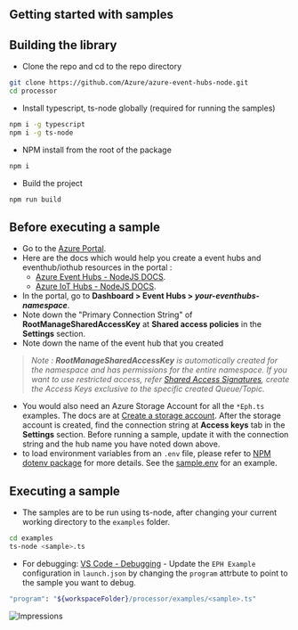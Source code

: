 ## Getting started with samples ##

## Building the library
- Clone the repo and cd to the repo directory
```bash
git clone https://github.com/Azure/azure-event-hubs-node.git
cd processor
```
- Install typescript, ts-node globally (required for running the samples)
```bash
npm i -g typescript
npm i -g ts-node
```
- NPM install from the root of the package
```bash
npm i
```
- Build the project
```bash
npm run build
```

## Before executing a sample
- Go to the [Azure Portal](https://portal.azure.com).
- Here are the docs which would help you create a event hubs and eventhub/iothub resources in the portal :
  - [Azure Event Hubs - NodeJS DOCS](https://docs.microsoft.com/en-us/azure/event-hubs/event-hubs-node-get-started-send).
  - [Azure IoT Hubs - NodeJS DOCS](https://docs.microsoft.com/en-us/azure/iot-hub/iot-hub-node-node-module-twin-getstarted).
- In the portal, go to **Dashboard > Event Hubs > _your-eventhubs-namespace_**.
- Note down the "Primary Connection String" of **RootManageSharedAccessKey** at **Shared access policies** in the **Settings** section.
- Note down the name of the event hub that you created
> _Note : **RootManageSharedAccessKey** is automatically created for the namespace and has permissions for the entire namespace. If you want to use restricted access, refer [Shared Access Signatures](https://docs.microsoft.com/en-us/azure/service-bus-messaging/service-bus-sas), create the Access Keys exclusive to the specific created Queue/Topic._
- You would also need an Azure Storage Account for all the `*Eph.ts` examples. The docs are at
[Create a storage account](https://docs.microsoft.com/en-us/azure/storage/common/storage-quickstart-create-account?tabs=azure-portal). After the storage account is created, find the connection string at **Access keys** tab in the **Settings** section.
Before running a sample, update it with the connection string and the hub name you have noted down above.
- to load environment variables from an `.env` file, please refer to [NPM dotenv package](https://www.npmjs.com/package/dotenv) for more details. See the [sample.env](../../sample.env) for an example.

## Executing a sample
- The samples are to be run using ts-node, after changing your current working directory to the `examples` folder.

```bash
cd examples
ts-node <sample>.ts
```
- For debugging:
[VS Code - Debugging](https://code.visualstudio.com/docs/editor/debugging#_launch-configurations) -  Update the `EPH Example` configuration in `launch.json` by changing the `program` attrbute to point to the sample you want to debug.
```bash
"program": "${workspaceFolder}/processor/examples/<sample>.ts"
```


![Impressions](https://azure-sdk-impressions.azurewebsites.net/api/impressions/azure-sdk-for-js%2Fpackages%2F%40azure%2Feventhubs%2Fprocessor%2Fexamples%2FREADME.png)
